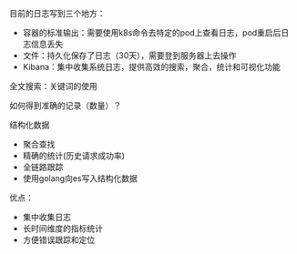 目前的日志写到三个地方：

- 容器的标准输出：需要使用k8s命令去特定的pod上查看日志，pod重启后日志信息丢失
- 文件：持久化保存了日志（30天），需要登到服务器上去操作
- Kibana：集中收集系统日志，提供高效的搜索，聚合，统计和可视化功能



全文搜索：关键词的使用

如何得到准确的记录（数量）？

结构化数据

- 聚合查找
- 精确的统计(历史请求成功率)
- 全链路跟踪
- 使用golang向es写入结构化数据



优点：

- 集中收集日志
- 长时间维度的指标统计
- 方便错误跟踪和定位

